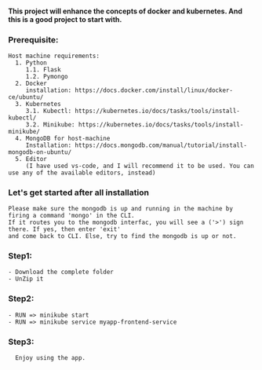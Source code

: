 #### This project will enhance the concepts of docker and kubernetes. And this is a good project to start with. 

### Prerequisite: 
    Host machine requirements:
      1. Python
         1.1. Flask
         1.2. Pymongo
      2. Docker
         installation: https://docs.docker.com/install/linux/docker-ce/ubuntu/
      3. Kubernetes
         3.1. Kubectl: https://kubernetes.io/docs/tasks/tools/install-kubectl/
         3.2. Minikube: https://kubernetes.io/docs/tasks/tools/install-minikube/
      4. MongoDB for host-machine
         Installation: https://docs.mongodb.com/manual/tutorial/install-mongodb-on-ubuntu/
      5. Editor 
         (I have used vs-code, and I will recommend it to be used. You can use any of the available editors, instead)
         
### Let's get started after all installation
    Please make sure the mongodb is up and running in the machine by firing a command 'mongo' in the CLI. 
    If it routes you to the mongodb interfac, you will see a ('>') sign there. If yes, then enter 'exit' 
    and come back to CLI. Else, try to find the mongodb is up or not.
    
### Step1: 
    - Download the complete folder
    - UnZip it
### Step2:
    - RUN => minikube start
    - RUN => minikube service myapp-frontend-service
### Step3:
      Enjoy using the app.
